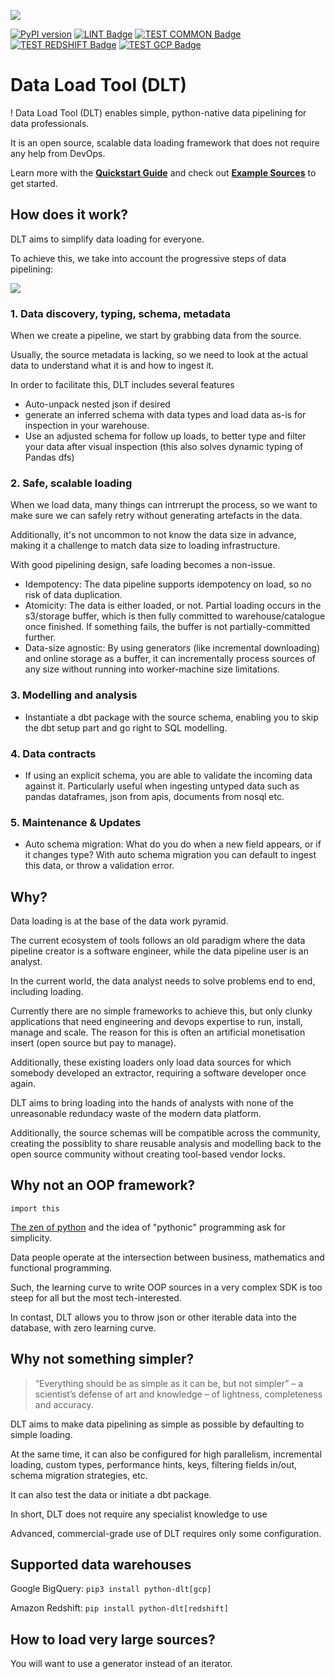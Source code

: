 ![](docs/DLT-Pacman-Big.gif)

<p align="center">

[![PyPI version](https://badge.fury.io/py/python-dlt.svg)](https://pypi.org/project/python-dlt/)
[![LINT Badge](https://github.com/scale-vector/dlt/actions/workflows/lint.yml/badge.svg)](https://github.com/scale-vector/dlt/actions/workflows/lint.yml)
[![TEST COMMON Badge](https://github.com/scale-vector/dlt/actions/workflows/test_common.yml/badge.svg)](https://github.com/scale-vector/dlt/actions/workflows/test_common.yml)
[![TEST REDSHIFT Badge](https://github.com/scale-vector/dlt/actions/workflows/test_loader_redshift.yml/badge.svg)](https://github.com/scale-vector/dlt/actions/workflows/test_loader_redshift.yml)
[![TEST GCP Badge](https://github.com/scale-vector/dlt/actions/workflows/test_loader_gcp.yml/badge.svg)](https://github.com/scale-vector/dlt/actions/workflows/test_loader_gcp.yml)

</p>

# Data Load Tool (DLT)

! Data Load Tool (DLT) enables simple, python-native data pipelining for data professionals.

It is an open source, scalable data loading framework that does not require any help from DevOps.

Learn more with the **[Quickstart Guide](QUICKSTART.md)** and check out **[Example Sources](examples/README.md)** to get started.

## How does it work?

DLT aims to simplify data loading for everyone.


To achieve this, we take into account the progressive steps of data pipelining:

![](docs/DLT_Diagram_1.jpg)
### 1. Data discovery, typing, schema, metadata

When we create a pipeline, we start by grabbing data from the source.

Usually, the source metadata is lacking, so we need to look at the actual data to understand what it is and how to ingest it.

In order to facilitate this, DLT includes several features
* Auto-unpack nested json if desired
* generate an inferred schema with data types and load data as-is for inspection in your warehouse.
* Use an adjusted schema for follow up loads, to better type and filter your data after visual inspection (this also solves dynamic typing of Pandas dfs)

### 2. Safe, scalable loading

When we load data, many things can intrrerupt the process, so we want to make sure we can safely retry without generating artefacts in the data.

Additionally, it's not uncommon to not know the data size in advance, making it a challenge to match data size to loading infrastructure.

With good pipelining design, safe loading becomes a non-issue.

* Idempotency: The data pipeline supports idempotency on load, so no risk of data duplication.
* Atomicity: The data is either loaded, or not. Partial loading occurs in the s3/storage buffer, which is then fully committed to warehouse/catalogue once finished. If something fails, the buffer is not partially-committed further.
* Data-size agnostic: By using generators (like incremental downloading) and online storage as a buffer, it can incrementally process sources of any size without running into worker-machine size limitations.


### 3. Modelling and analysis

* Instantiate a dbt package with the source schema, enabling you to skip the dbt setup part and go right to SQL modelling.


### 4. Data contracts

* If using an explicit schema, you are able to validate the incoming data against it. Particularly useful when ingesting untyped data such as pandas dataframes, json from apis, documents from nosql etc.

### 5. Maintenance & Updates

* Auto schema migration: What do you do when a new field appears, or if it changes type? With auto schema migration you can default to ingest this data, or throw a validation error.

## Why?

Data loading is at the base of the data work pyramid.

The current ecosystem of tools follows an old paradigm where the data pipeline creator is a software engineer, while the data pipeline user is an analyst.

In the current world, the data analyst needs to solve problems end to end, including loading.

Currently there are no simple frameworks to achieve this, but only clunky applications that need engineering and devops expertise to run, install, manage and scale. The reason for this is often an artificial monetisation insert (open source but pay to manage).

Additionally, these existing loaders only load data sources for which somebody developed an extractor, requiring a software developer once again.

DLT aims to bring loading into the hands of analysts with none of the unreasonable redundacy waste of the modern data platform.

Additionally, the source schemas will be compatible across the community, creating the possiblity to share reusable analysis and modelling back to the open source community without creating tool-based vendor locks.


## Why not an OOP framework?

```
import this
```
[The zen of python](!https://peps.python.org/pep-0020/#the-zen-of-python) and the idea of "pythonic" programming ask for simplicity.

Data people operate at the intersection between business, mathematics and functional programming.

Such, the learning curve to write OOP sources in a very complex SDK is too steep for all but the most tech-interested.

In contast, DLT allows you to throw json or other iterable data into the database, with zero learning curve.

## Why not something simpler?

> “Everything should be as simple as it can be, but not simpler” – a scientist’s defense of art and knowledge – of lightness, completeness and accuracy.

DLT aims to make data pipelining as simple as possible by defaulting to simple loading.

At the same time, it can also be configured for high parallelism, incremental loading, custom types, performance hints, keys, filtering fields in/out, schema migration strategies, etc.

It can also test the data or initiate a dbt package.

In short, DLT does not require any specialist knowledge to use

Advanced, commercial-grade use of DLT requires only some configuration.


## Supported data warehouses

Google BigQuery:
```pip3 install python-dlt[gcp]```

Amazon Redshift:
```pip install python-dlt[redshift]```

## How to load very large sources?

You will want to use a generator instead of an iterator.
